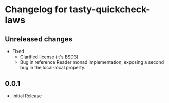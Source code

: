 Changelog for tasty-quickcheck-laws
===================================

Unreleased changes
------------------

* Fixed
    * Clarified license (it's BSD3)
    * Bug in reference Reader monad implementation,
      exposing a second bug in the local-local property.

0.0.1
-----

* Initial Release
